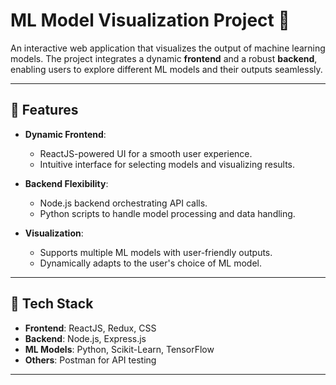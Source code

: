 # ML Model Visualization Project 🌟

An interactive web application that visualizes the output of machine learning models. The project integrates a dynamic **frontend** and a robust **backend**, enabling users to explore different ML models and their outputs seamlessly.

---

## 🎯 Features

- **Dynamic Frontend**: 
  - ReactJS-powered UI for a smooth user experience.
  - Intuitive interface for selecting models and visualizing results.
  
- **Backend Flexibility**:
  - Node.js backend orchestrating API calls.
  - Python scripts to handle model processing and data handling.
  
- **Visualization**:
  - Supports multiple ML models with user-friendly outputs.
  - Dynamically adapts to the user's choice of ML model.

---

## 🚀 Tech Stack

- **Frontend**: ReactJS, Redux, CSS
- **Backend**: Node.js, Express.js
- **ML Models**: Python, Scikit-Learn, TensorFlow
- **Others**: Postman for API testing

---
